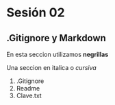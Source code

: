 # Sesión 02

## .Gitignore y Markdown

En esta seccion utilizamos **negrillas**

Una seccion en italica o *cursiva* 

1. .Gitignore
2. Readme
3. Clave.txt